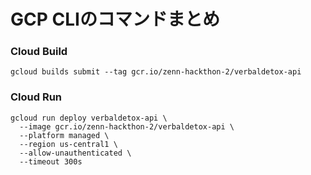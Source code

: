 # GCP CLIのコマンドまとめ

### Cloud Build
```
gcloud builds submit --tag gcr.io/zenn-hackthon-2/verbaldetox-api
```
### Cloud Run
```
gcloud run deploy verbaldetox-api \
  --image gcr.io/zenn-hackthon-2/verbaldetox-api \
  --platform managed \
  --region us-central1 \
  --allow-unauthenticated \
  --timeout 300s
```